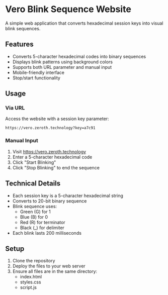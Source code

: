 # Vero Blink Sequence Website

A simple web application that converts hexadecimal session keys into visual blink sequences.

## Features

- Converts 5-character hexadecimal codes into binary sequences
- Displays blink patterns using background colors
- Supports both URL parameter and manual input
- Mobile-friendly interface
- Stop/start functionality

## Usage

### Via URL
Access the website with a session key parameter:
```
https://vero.zeroth.technology?key=a7c91
```

### Manual Input
1. Visit https://vero.zeroth.technology
2. Enter a 5-character hexadecimal code
3. Click "Start Blinking"
4. Click "Stop Blinking" to end the sequence

## Technical Details

- Each session key is a 5-character hexadecimal string
- Converts to 20-bit binary sequence
- Blink sequence uses:
  - Green (G) for 1
  - Blue (B) for 0
  - Red (R) for terminator
  - Black (_) for delimiter
- Each blink lasts 200 milliseconds

## Setup

1. Clone the repository
2. Deploy the files to your web server
3. Ensure all files are in the same directory:
   - index.html
   - styles.css
   - script.js
